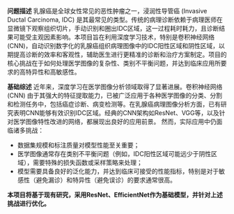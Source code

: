 **问题描述**
乳腺癌是全球女性常见的恶性肿瘤之一，浸润性导管癌 (Invasive Ductal Carcinoma, IDC) 是其最常见的类型。传统的病理诊断依赖于病理医师在显微镜下观察组织切片，手动识别和圈出IDC区域，这一过程耗时耗力，且诊断结果可能受主观因素影响。本项目旨在利用深度学习技术，特别是卷积神经网络 (CNN)，自动识别数字化的乳腺癌组织病理图像中的IDC阳性区域和阴性区域，以期提高诊断的效率和客观性，辅助医生进行更精准的诊断和治疗方案制定。项目的核心挑战在于如何处理医学图像的复杂性、类别不平衡问题，并达到临床应用所要求的高特异性和高敏感性。

**基础综述**
近年来，深度学习在医学图像分析领域取得了显著进展。卷积神经网络 (CNN) 由于其强大的特征提取能力，已被广泛应用于各种医学图像的分类、分割和检测任务中，包括癌症诊断、病变检测等。在乳腺癌病理图像分析方面，已有研究表明CNN能够有效识别IDC区域。经典的CNN架构如ResNet、VGG等，以及针对医学图像特性改进的网络，都展现出良好的应用前景。
然而，实际应用中仍面临诸多挑战：
- 数据集规模和标注质量对模型性能至关重要；
- 医学图像通常存在类别不平衡问题（例如，IDC阳性区域可能远少于阴性区域），需要特殊的损失函数或采样策略来处理；
- 模型需要具备良好的泛化能力，并达到临床可接受的性能指标，特别是对于敏感性（避免漏诊）和特异性（避免误诊）的要求通常很高。

**本项目将基于现有研究，采用ResNet、EfficientNet作为基础模型，并针对上述挑战进行优化。**

